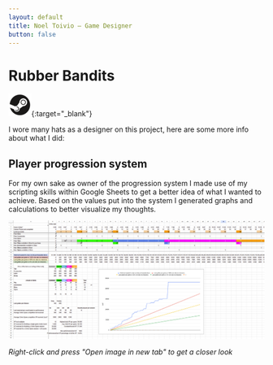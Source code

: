```yaml
---
layout: default
title: Noel Toivio — Game Designer
button: false
---
```


# Rubber Bandits

[![Steam Link](steam-logo.png)](https://store.steampowered.com/app/1206610/Rubber_Bandits/){:target="_blank"}

I wore many hats as a designer on this project, here are some more info about what I did:

## Player progression system

For my own sake as owner of the progression system I made use of my scripting skills within Google Sheets to get a better idea of what I wanted to achieve. Based on the values put into the system I generated graphs and calculations to better visualize my thoughts.

![Rubber Bandits reward progression sheet](RB_Sheet.png)

<i>Right-click and press "Open image in new tab" to get a closer look</i>